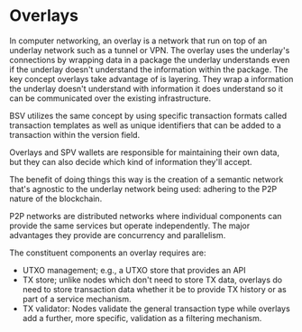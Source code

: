 # Overlays

In computer networking, an overlay is a network that run on top of an underlay network such as a tunnel or VPN. The overlay uses the underlay's connections by wrapping data in a package the underlay understands even if the underlay doesn't understand the information within the package. The key concept overlays take advantage of is layering. They wrap a information the underlay doesn't understand with information it does understand so it can be communicated over the existing infrastructure.

BSV utilizes the same concept by using specific transaction formats called transaction templates as well as unique identifiers that can be added to a transaction within the version field.

Overlays and SPV wallets are responsible for maintaining their own data, but they can also decide which kind of information they'll accept.

The benefit of doing things this way is the creation of a semantic network that's agnostic to the underlay network being used: adhering to the P2P nature of the blockchain.

P2P networks are distributed networks where individual components can provide the same services but operate independently. The major advantages they provide are concurrency and parallelism.

The constituent components an overlay requires are:

* UTXO management; e.g., a UTXO store that provides an API&#x20;
* TX store; unlike nodes which don't need to store TX data, overlays do need to store transaction data whether it be to provide TX history or as part of a service mechanism.
* TX validator: Nodes validate the general transaction type while overlays add a further, more specific, validation as a filtering mechanism.

